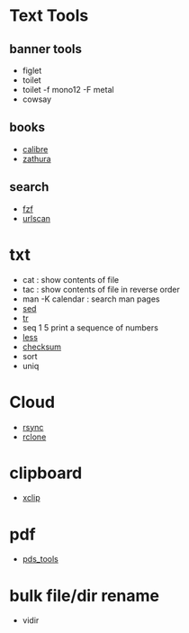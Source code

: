 # Text Tools


## banner tools
- figlet <text>
- toilet <tex>
- toilet -f mono12 -F metal <text>
- cowsay

## books
- [calibre](./calibre.md)
- [zathura](./zathura.md)

## search
- [fzf](./fzf.md)
- [urlscan](./urlscan.md)

# txt
- cat : show contents of file
- tac : show contents of file in reverse order
- man -K calendar : search man pages
- [sed](./sed/sed.md)
- [tr](./tr.md)
- seq 1 5
print a sequence of numbers
- [less](./less.md)
- [checksum](./checksum.md)
- sort
- uniq


# Cloud
- [rsync](./rsync.md)
- [rclone](./rclone.md)

# clipboard
- [xclip](./xclip.md)

# pdf
- [pds_tools](./pds_tools.md)

# bulk file/dir rename
- vidir
